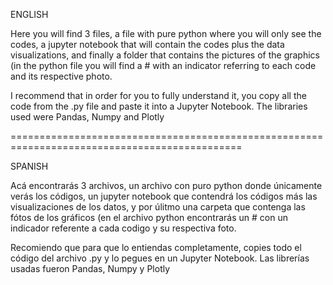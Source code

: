 ENGLISH


Here you will find 3 files, a file with pure python where you will only see the codes, a jupyter notebook that will contain the codes plus the data visualizations, and finally a folder that contains the pictures of the graphics (in the python file you will find a # with an indicator referring to each code and its respective photo.

I recommend that in order for you to fully understand it, you copy all the code from the .py file and paste it into a Jupyter Notebook. The libraries used were Pandas, Numpy and Plotly

==============================================================================================

SPANISH

Acá encontrarás 3 archivos, un archivo con puro python donde únicamente verás los códigos, un jupyter notebook que contendrá los códigos más las visualizaciones de los datos, y por úlitmo una carpeta que contenga las fótos de los gráficos (en el archivo python encontrarás  un # con un indicador referente a cada codigo y su respectiva foto.

Recomiendo que para que lo entiendas completamente, copies todo el código del archivo .py y lo pegues en un Jupyter Notebook. Las librerías usadas fueron Pandas, Numpy y Plotly 

